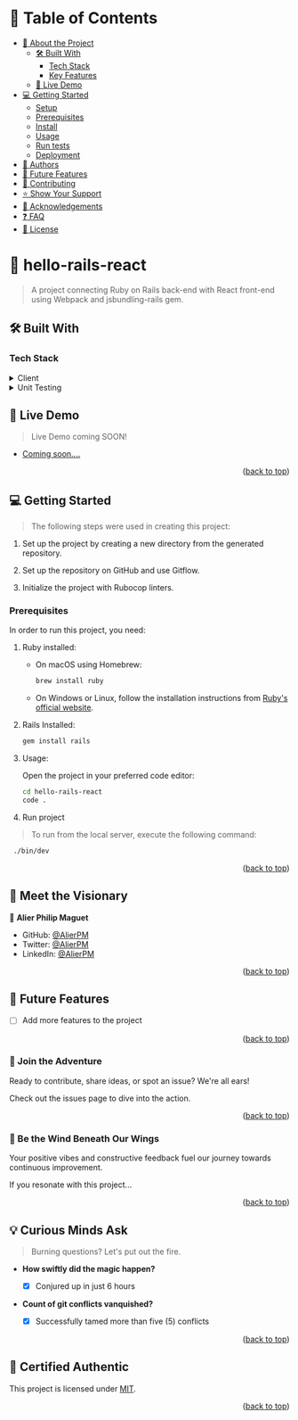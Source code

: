 # 📗 Table of Contents

- [📖 About the Project](#about-project)
  - [🛠 Built With](#built-with)
    - [Tech Stack](#tech-stack)
    - [Key Features](#key-features)
  - [🚀 Live Demo](#live-demo)
- [💻 Getting Started](#getting-started)
  - [Setup](#setup)
  - [Prerequisites](#prerequisites)
  - [Install](#install)
  - [Usage](#usage)
  - [Run tests](#run-tests)
  - [Deployment](#triangular_flag_on_post-deployment)
- [👥 Authors](#authors)
- [🔭 Future Features](#future-features)
- [🤝 Contributing](#contributing)
- [⭐️ Show Your Support](#support)
- [🙏 Acknowledgements](#acknowledgements)
- [❓ FAQ](#faq)
- [📝 License](#license)

# 📖 hello-rails-react

> A project connecting Ruby on Rails back-end with React front-end using Webpack and jsbundling-rails gem.

## 🛠 Built With

### Tech Stack

<details>
  <summary>Client</summary>
  <ul>
    <li><a href="https://www.ruby-lang.org/en/">Ruby</a></li>
    <li><a href="https://rubyonrails.org/">Ruby on Rails</a></li>
    <li><a href="https://reactjs.org/">React</a></li>
    <li><a href="https://webpack.js.org/">Webpack</a></li>
  </ul>
</details>

<details>
  <summary>Unit Testing</summary>
  <ul>
    <li><a href="https://rspec.info/">Rspec</a></li>
  </ul>
</details>

## 🚀 Live Demo

> Live Demo coming SOON!

- [Coming soon....](https://yourdeployedapplicationlink.com)

<p align="right">(<a href="#readme-top">back to top</a>)</p>

## 💻 Getting Started

> The following steps were used in creating this project:

1. Set up the project by creating a new directory from the generated repository.

2. Set up the repository on GitHub and use Gitflow.

3. Initialize the project with Rubocop linters.

### Prerequisites

In order to run this project, you need:

1. Ruby installed:
   - On macOS using Homebrew:

     ```sh
     brew install ruby
     ```

   - On Windows or Linux, follow the installation instructions from [Ruby's official website](https://www.ruby-lang.org/en/documentation/installation/).

2. Rails Installed:

   ```sh
   gem install rails 

3. Usage:

   Open the project in your preferred code editor:

     ```sh
   cd hello-rails-react
   code .
   ```
4. Run project

> To run from the local server, execute the following command:

```sh
 ./bin/dev
  ```
<p align="right">(<a href="#readme-top">back to top</a>)</p>

## 🚀 Meet the Visionary

👤 **Alier Philip Maguet**

- GitHub: [@AlierPM](https://github.com/AlierPM)
- Twitter: [@AlierPM](https://twitter.com/AlierPM)
- LinkedIn: [@AlierPM](https://www.linkedin.com/in/alierphilipmaguet/)

<p align="right">(<a href="#readme-top">back to top</a>)</p>

## 🔭 Future Features

- [ ] Add more features to the project




<p align="right">(<a href="#readme-top">back to top</a>)</p>

### 🌟 Join the Adventure
Ready to contribute, share ideas, or spot an issue? We're all ears!

Check out the issues page to dive into the action.

<p align="right">(<a href="#readme-top">back to top</a>)</p>

### 🌈 Be the Wind Beneath Our Wings
Your positive vibes and constructive feedback fuel our journey towards continuous improvement.

If you resonate with this project...

<p align="right">(<a href="#readme-top">back to top</a>)</p>

## 💡 Curious Minds Ask <a name="faq"></a>

> Burning questions? Let's put out the fire.

- **How swiftly did the magic happen?**

  - [x] Conjured up in just 6 hours

- **Count of git conflicts vanquished?**

  - [x] Successfully tamed more than five (5) conflicts

<p align="right">(<a href="#readme-top">back to top</a>)</p>

## 📜 Certified Authentic <a name="license"></a>

This project is licensed under [MIT](./License).

<p align="right">(<a href="#readme-top">back to top</a>)</p>